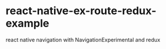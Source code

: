 # react-native-ex-route-redux-example
react native navigation with NavigationExperimental and redux

